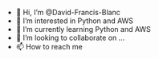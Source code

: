 - 👋 Hi, I’m @David-Francis-Blanc
- 👀 I’m interested in Python and AWS
- 🌱 I’m currently learning Python and AWS
- 💞️ I’m looking to collaborate on ...
- 📫 How to reach me 

<!---
David-Francis-Blanc/David-Francis-Blanc is a ✨ special ✨ repository because its `README.md` (this file) appears on your GitHub profile.
You can click the Preview link to take a look at your changes.
--->
